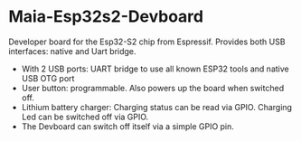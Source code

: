 # Maia-Esp32s2-Devboard
Developer board for the Esp32-S2 chip from Espressif. Provides both USB interfaces: native and Uart bridge.

- With 2 USB ports:  UART bridge to use all known ESP32 tools and native USB OTG port
- User button: programmable. Also powers up the board when switched off.
- Lithium battery charger: Charging status can be read via GPIO. Charging Led can be switched off via GPIO.
- The Devboard can switch off itself via a simple GPIO pin.

